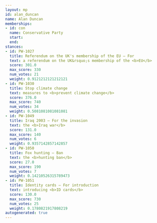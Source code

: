 ```yaml
---
layout: mp
id: alan_duncan
name: Alan Duncan
memberships:
- id: con
  name: Conservative Party
  start: 
  end: 
stances:
- id: PW-1027
  title: Referendum on the UK's membership of the EU — For
  text: a referendum on the UK&rsquo;s membership of the <b>EU</b>
  score: 301.0
  max_score: 330
  num_votes: 21
  weight: 0.9121212121212121
- id: PW-1030
  title: Stop climate change
  text: measures to <b>prevent climate change</b>
  score: 376.0
  max_score: 740
  num_votes: 34
  weight: 0.5081081081081081
- id: PW-1049
  title: Iraq 2003 — For the invasion
  text: the <b>Iraq war</b>
  score: 131.0
  max_score: 140
  num_votes: 6
  weight: 0.9357142857142857
- id: PW-1050
  title: Fox hunting — Ban
  text: the <b>hunting ban</b>
  score: 27.0
  max_score: 190
  num_votes: 7
  weight: 0.14210526315789473
- id: PW-1051
  title: Identity cards — For introduction
  text: introducing <b>ID cards</b>
  score: 130.0
  max_score: 730
  num_votes: 25
  weight: 0.1780821917808219
autogenerated: true
---
```

